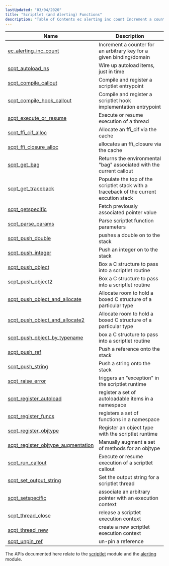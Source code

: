 ```yaml
---
lastUpdated: "03/04/2020"
title: "Scriptlet (and Alerting) Functions"
description: "Table of Contents ec alerting inc count Increment a counter for an arbitrary key for a given binding domain scpt autoload ns Wire up autoload items just in time scpt compile callout Compile and register a scriptlet entrypoint scpt compile hook callout Compile and register a scriptlet hook implementation entrypoint..."
---
```



| Name                                                                                                                                | Description                                                                            |
|-------------------------------------------------------------------------------------------------------------------------------------|----------------------------------------------------------------------------------------|
| [ec_alerting_inc_count](/momentum/3/3-api/apis-ec-alerting-inc-count)                           | Increment a counter for an arbitrary key for a given binding/domain                    |
| [scpt_autoload_ns](/momentum/3/3-api/apis-scpt-autoload-ns)                                     | Wire up autoload items, just in time                                                   |
| [scpt_compile_callout](/momentum/3/3-api/apis-scpt-compile-callout)                             | Compile and register a scriptlet entrypoint                                            |
| [scpt_compile_hook_callout](/momentum/3/3-api/apis-scpt-compile-hook-callout)                   | Compile and register a scriptlet hook implementation entrypoint                        |
| [scpt_execute_or_resume](/momentum/3/3-api/apis-scpt-execute-or-resume)                         | Execute or resume execution of a thread                                                |
| [scpt_ffi_cif_alloc](/momentum/3/3-api/apis-scpt-ffi-cif-alloc)                                 | Allocate an ffi_cif via the cache                                                      |
| [scpt_ffi_closure_alloc](/momentum/3/3-api/apis-scpt-ffi-closure-alloc)                         | allocates an ffi_closure via the cache                                                 |
| [scpt_get_bag](/momentum/3/3-api/apis-scpt-get-bag)                                             | Returns the environmental "bag" associated with the current callout                    |
| [scpt_get_traceback](/momentum/3/3-api/apis-scpt-get-traceback)                                 | Populate the top of the scriptlet stack with a traceback of the current excution stack |
| [scpt_getspecific](/momentum/3/3-api/apis-scpt-getspecific)                                     | Fetch previously associated pointer value                                              |
| [scpt_parse_params](/momentum/3/3-api/apis-scpt-parse-params)                                   | Parse scriptlet function parameters                                                    |
| [scpt_push_double](/momentum/3/3-api/apis-scpt-push-double)                                     | pushes a double on to the stack                                                        |
| [scpt_push_integer](/momentum/3/3-api/apis-scpt-push-integer)                                   | Push an integer on to the stack                                                        |
| [scpt_push_object](/momentum/3/3-api/apis-scpt-push-object)                                     | Box a C structure to pass into a scriptlet routine                                     |
| [scpt_push_object2](/momentum/3/3-api/apis-scpt-push-object-2)                                   | Box a C structure to pass into a scriptlet routine                                     |
| [scpt_push_object_and_allocate](/momentum/3/3-api/apis-scpt-push-object-and-allocate)           | Allocate room to hold a boxed C structure of a particular type                         |
| [scpt_push_object_and_allocate2](/momentum/3/3-api/apis-scpt-push-object-and-allocate-2)         | Allocate room to hold a boxed C structure of a particular type                         |
| [scpt_push_object_by_typename](/momentum/3/3-api/apis-scpt-push-object-by-typename)             | box a C structure to pass into a scriptlet routine                                     |
| [scpt_push_ref](/momentum/3/3-api/apis-scpt-push-ref)                                           | Push a reference onto the stack                                                        |
| [scpt_push_string](/momentum/3/3-api/apis-scpt-push-string)                                     | Push a string onto the stack                                                           |
| [scpt_raise_error](/momentum/3/3-api/apis-scpt-raise-error)                                     | triggers an "exception" in the scriptlet runtime                                       |
| [scpt_register_autoload](/momentum/3/3-api/apis-scpt-register-autoload)                         | register a set of autoloadable items in a namespace                                    |
| [scpt_register_funcs](/momentum/3/3-api/apis-scpt-register-funcs)                               | registers a set of functions in a namespace                                            |
| [scpt_register_objtype](/momentum/3/3-api/apis-scpt-register-objtype)                           | Register an object type with the scriptlet runtime                                     |
| [scpt_register_objtype_augmentation](/momentum/3/3-api/apis-scpt-register-objtype-augmentation) | Manually augment a set of methods for an objtype                                       |
| [scpt_run_callout](/momentum/3/3-api/apis-scpt-run-callout)                                     | Execute or resume execution of a scriptlet callout                                     |
| [scpt_set_output_string](/momentum/3/3-api/apis-scpt-set-output-string)                         | Set the output string for a scriptlet thread                                           |
| [scpt_setspecific](/momentum/3/3-api/apis-scpt-setspecific)                                     | associate an arbitrary pointer with an execution context                               |
| [scpt_thread_close](/momentum/3/3-api/apis-scpt-thread-close)                                   | release a scriptlet execution context                                                  |
| [scpt_thread_new](/momentum/3/3-api/apis-scpt-thread-new)                                       | create a new scriptlet execution context                                               |
| [scpt_unpin_ref](/momentum/3/3-api/apis-scpt-unpin-ref)                                         | un-pin a reference                                                                     |

The APIs documented here relate to the [scriptlet](/momentum/3/3-reference/3-reference-modules-scriptlet) module and the [alerting](/momentum/3/3-reference/3-reference-modules-alerting) module.